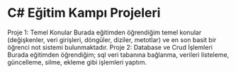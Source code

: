 # C# Eğitim Kampı Projeleri
Proje 1: Temel Konular
    Burada eğitimden öğrendiğim temel konular (değişkenler, veri girişleri, döngüler, diziler, metotlar) ve en son basit bir öğrenci not sistemi bulunmaktadır.
Proje 2: Database ve Crud İşlemleri
    Burada eğitimden öğrendiğim; sql veri tabanına bağlanma, verileri listeleme, güncelleme, silme, ekleme gibi işlemleri yaptım.  

